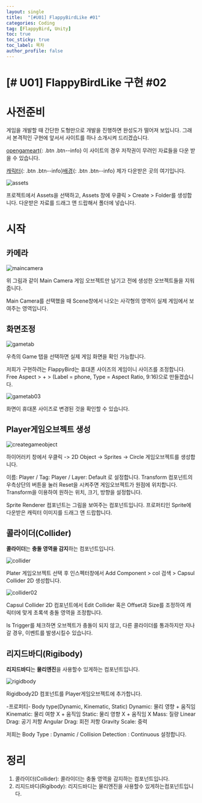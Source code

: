 ```yaml
---
layout: single
title:  "[#U01] FlappyBirdLike #01"
categories: Coding
tag: [FlappyBird, Unity]
toc: true 
toc_sticky: true 
toc_label: 목차    
author_profile: false
---
```


# [# U01] FlappyBirdLike 구현 #02

# 사전준비
게임을 개발할 때 간단한 도형만으로 개발을 진행하면 완성도가 떨어져 보입니다.
그래서 본격적인 구현에 앞서서 사이트를 하나 소개시켜 드리겠습니다.

[opengameart](https://opengameart.org/){: .btn .btn--info}
이 사이트의 경우 저작권이 무려인 자료들을 다운 받을 수 있습니다.

[캐릭터](https://opengameart.org/art-search-advanced?keys=flappy&title=&field_art_tags_tid_op=or&field_art_tags_tid=&name=&field_art_type_tid%5B%5D=9&field_art_licenses_tid%5B%5D=4&sort_by=count&sort_order=DESC&items_per_page=24&Collection=){: .btn .btn--info}[배경](https://opengameart.org/content/seamless-hd-landscape-in-parts){: .btn .btn--info}
제가 다운받은 곳의 여기입니다.

![assets](../images/2023-02-15-unity_flappybird02/assets.PNG)

프로젝트에서 Assets을 선택하고, Assets 창에 우클릭 > Create > Folder를 생성합니다. 다운받은 자료를 드래그 앤 드랍해서 폴더에 넣습니다.

# 시작
## 카메라
![maincamera](../images/2023-02-15-unity_flappybird02/maincamera.png)

위 그림과 같이 Main Camera 게임 오브젝트만 남기고 전에 생성한 오브젝트들을 지워줍니다.

Main Camera를 선택했을 때 Scene창에서 나오는 사각형의 영역이 실제 게임에서 보여주는 영역입니다.


## 화면조정
![gametab](../images/2023-02-15-unity_flappybird02/gametab.png)

우측의 Game 탭을 선택하면 실제 게임 화면을 확인 가능합니다.

저희가 구현하려는 FlappyBird는 휴대폰 사이즈의 게임이니 사이즈를 조정합니다.
Free Aspect > + > (Label = phone, Type = Aspect Ratio, 9:16)으로 만들겠습니다.



![gametab03](../images/2023-02-15-unity_flappybird02/gametab03.png)

화면이 휴대폰 사이즈로 변경된 것을 확인할 수 있습니다.




## Player게임오브젝트 생성
![creategameobject](../images/2023-02-15-unity_flappybird02/creategameobject.png)

하이어러키 창에서 우클릭 -> 2D Object -> Sprites -> Circle 게임오브젝트를 생성합니다.

이름: Player / Tag: Player / Layer: Default 로 설정합니다.
Transform 컴포넌트의 우측상단의 버튼을 눌러 Reset을 시켜주면 게임오브젝트가 원점에 위치합니다. Transform을 이용하여 원하는 위치, 크기, 방향을 설정합니다.

Sprite Renderer 컴포넌트는 그림을 보여주는 컴포넌트입니다.
 프로퍼티인 Sprite에 다운받은 캐릭터 이미지를 드래그 앤 드랍합니다.



 ## 콜라이더(Collider)

**콜라이더**는 **충돌 영역을 감지**하는 컴포넌트입니다.

![collider](../images/2023-02-15-unity_flappybird02/collider.png)

Plater 게임오브젝트 선택 후 인스펙터창에서 
Add Component > col 검색 > Capsul Collider 2D 생성합니다.



![collider02](../images/2023-02-15-unity_flappybird02/collider02.png)

Capsul Collider 2D 컴포넌트에서 Edit Collider 혹은 Offset과 Size를 조정하여 캐릭터에 맞게 초록색 충돌 영역을 조정합니다. 

Is Trigger를 체크하면 오브젝트가 충돌이 되지 않고, 다른 콜라이더를 통과하지만 지나갈 경우, 이벤트를 발생시킬수 있습니다. 



 ## 리지드바디(Rigibody)

 **리지드바디**는 **물리엔진**을 사용할수 있게하는 컴포넌트입니다.



![rigidbody](../images/2023-02-15-unity_flappybird02/rigidbody.PNG)

Rigidbody2D 컴포넌트를 Player게임오브젝트에 추가합니다.

-프로퍼티-
Body type(Dynamic, Kinematic, Static)
Dynamic: 물리 영향 + 움직임
Kinematic: 물리 여향 X + 움직임
Static: 물리 영향 X + 움직임 X
Mass: 질량
Linear Drag: 공기 저항
Angular Drag: 회전 저항
Gravity Scale: 중력

저희는  Body Type : Dynamic / Collision Detection : Continuous 설정합니다.



# 정리
1. 콜라이더(Collider): 콜라이더는 충돌 영역을 감지하는 컴포넌트입니다.
2. 리지드바디(Rigibody): 리지드바디는 물리엔진을 사용할수 있게하는컴포넌트입니다.

